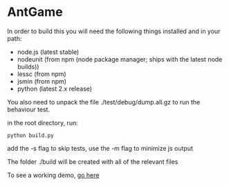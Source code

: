 AntGame
=======

In order to build this you will need the following things installed and in your path:

* node.js (latest stable)
* nodeunit (from npm (node package manager; ships with the latest node builds))
* lessc (from npm)
* jsmin (from npm)
* python (latest 2.x release)

You also need to unpack the file ./test/debug/dump.all.gz to run the behaviour test.

in the root directory, run:

    python build.py

add the -s flag to skip tests, use the -m flag to minimize js output

The folder ./build will be created with all of the relevant files

To see a working demo, [go here](http://teamgood.github.com/antgame)